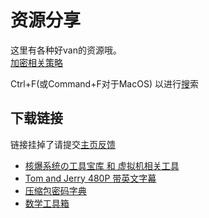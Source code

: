 # 资源分享
这里有各种好van的资源哦。<br>
[加密相关策略](https://kdxiaoyi.github.io/resource-share/sharing/boom-system#%E5%85%B3%E4%BA%8E%E5%8A%A0%E5%AF%86%E7%AD%96%E7%95%A5)

Ctrl+F(或Command+F对于MacOS) 以进行[搜](/search.html)索

## 下载链接
链接挂掉了请提交[主页反馈](//github.com/kdXiaoyi/kdxiaoyi.github.io/issues/new/choose)
* [核爆系统の工具宝库 和 虚拟机相关工具](./sharing/boom-system)
* [Tom and Jerry 480P 带英文字幕](/resource-share/sharing/tom-and-jerry)
* [压缩包密码字典](https://kdx233.github.io/Passwords/)
* [数学工具箱](/blogs/2022/5)